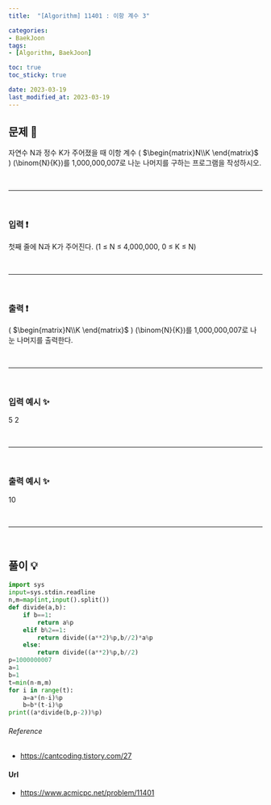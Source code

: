 ```yaml
---
title:  "[Algorithm] 11401 : 이항 계수 3"

categories:
- BaekJoon
tags:
- [Algorithm, BaekJoon]

toc: true
toc_sticky: true

date: 2023-03-19
last_modified_at: 2023-03-19
---
```


## 문제 🔎

자연수 N과 정수 K가 주어졌을 때 이항 계수 ( $\begin{matrix}N\\K \end{matrix}$ ) \(\binom{N}{K}\)를 1,000,000,007로 나눈 나머지를 구하는 프로그램을
작성하시오.

<br>

---

<br>

### 입력 ❗

첫째 줄에 N과 K가 주어진다. (1 ≤ N ≤ 4,000,000, 0 ≤ K ≤ N)

<br>

---

<br>

### 출력 ❗

( $\begin{matrix}N\\K \end{matrix}$ ) \(\binom{N}{K}\)를 1,000,000,007로 나눈 나머지를 출력한다.


<br>

---

<br>

### 입력 예시 ✨

5 2

<br>

---

<br>

### 출력 예시 ✨

10

<br>

---

<br>

## 풀이 💡

```python
import sys
input=sys.stdin.readline
n,m=map(int,input().split())
def divide(a,b):
    if b==1:
        return a%p
    elif b%2==1:
        return divide((a**2)%p,b//2)*a%p
    else:
        return divide((a**2)%p,b//2)
p=1000000007
a=1
b=1
t=min(n-m,m)
for i in range(t):
    a=a*(n-i)%p
    b=b*(t-i)%p
print((a*divide(b,p-2))%p)

```

###### Reference

- https://cantcoding.tistory.com/27

#### Url

- https://www.acmicpc.net/problem/11401


